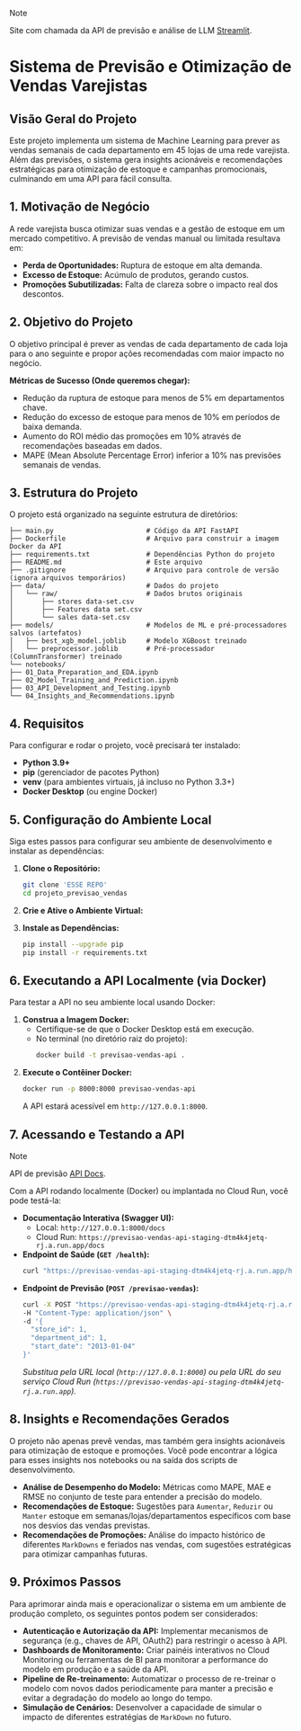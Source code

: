 > [!NOTE]
> Site com chamada da API de previsão e análise de LLM [Streamlit](https://previsao-vendas-streamlit-app-115310441149.southamerica-east1.run.app/).

# Sistema de Previsão e Otimização de Vendas Varejistas

## Visão Geral do Projeto

Este projeto implementa um sistema de Machine Learning para prever as vendas semanais de cada departamento em 45 lojas de uma rede varejista. Além das previsões, o sistema gera insights acionáveis e recomendações estratégicas para otimização de estoque e campanhas promocionais, culminando em uma API para fácil consulta.

## 1. Motivação de Negócio

A rede varejista busca otimizar suas vendas e a gestão de estoque em um mercado competitivo. A previsão de vendas manual ou limitada resultava em:
* **Perda de Oportunidades:** Ruptura de estoque em alta demanda.
* **Excesso de Estoque:** Acúmulo de produtos, gerando custos.
* **Promoções Subutilizadas:** Falta de clareza sobre o impacto real dos descontos.

## 2. Objetivo do Projeto

O objetivo principal é prever as vendas de cada departamento de cada loja para o ano seguinte e propor ações recomendadas com maior impacto no negócio.

**Métricas de Sucesso (Onde queremos chegar):**
* Redução da ruptura de estoque para menos de 5% em departamentos chave.
* Redução do excesso de estoque para menos de 10% em períodos de baixa demanda.
* Aumento do ROI médio das promoções em 10% através de recomendações baseadas em dados.
* MAPE (Mean Absolute Percentage Error) inferior a 10% nas previsões semanais de vendas.

## 3. Estrutura do Projeto

O projeto está organizado na seguinte estrutura de diretórios:

```
├── main.py                       # Código da API FastAPI
├── Dockerfile                    # Arquivo para construir a imagem Docker da API
├── requirements.txt              # Dependências Python do projeto
├── README.md                     # Este arquivo
├── .gitignore                    # Arquivo para controle de versão (ignora arquivos temporários)
├── data/                         # Dados do projeto
│   └── raw/                      # Dados brutos originais
│       ├── stores data-set.csv
│       ├── Features data set.csv
│       └── sales data-set.csv
├── models/                       # Modelos de ML e pré-processadores salvos (artefatos)
│   ├── best_xgb_model.joblib     # Modelo XGBoost treinado
│   └── preprocessor.joblib       # Pré-processador (ColumnTransformer) treinado
└── notebooks/                    
├── 01_Data_Preparation_and_EDA.ipynb
├── 02_Model_Training_and_Prediction.ipynb
├── 03_API_Development_and_Testing.ipynb
└── 04_Insights_and_Recommendations.ipynb
```


## 4. Requisitos

Para configurar e rodar o projeto, você precisará ter instalado:

* **Python 3.9+**
* **pip** (gerenciador de pacotes Python)
* **venv** (para ambientes virtuais, já incluso no Python 3.3+)
* **Docker Desktop** (ou engine Docker)

## 5. Configuração do Ambiente Local

Siga estes passos para configurar seu ambiente de desenvolvimento e instalar as dependências:

1.  **Clone o Repositório:**
    ```bash
    git clone 'ESSE REPO'
    cd projeto_previsao_vendas
    ```
2.  **Crie e Ative o Ambiente Virtual:**

3.  **Instale as Dependências:**
    ```bash
    pip install --upgrade pip
    pip install -r requirements.txt


## 6. Executando a API Localmente (via Docker)

Para testar a API no seu ambiente local usando Docker:

1.  **Construa a Imagem Docker:**
    * Certifique-se de que o Docker Desktop está em execução.
    * No terminal (no diretório raiz do projeto):
        ```bash
        docker build -t previsao-vendas-api .
        ```
2.  **Execute o Contêiner Docker:**
    ```bash
    docker run -p 8000:8000 previsao-vendas-api
    ```
    A API estará acessível em `http://127.0.0.1:8000`.

## 7. Acessando e Testando a API

> [!NOTE]
> API de previsão [API Docs](https://previsao-vendas-api-staging-dtm4k4jetq-rj.a.run.app/docs#/).

Com a API rodando localmente (Docker) ou implantada no Cloud Run, você pode testá-la:

* **Documentação Interativa (Swagger UI):**
    * Local: `http://127.0.0.1:8000/docs`
    * Cloud Run: `https://previsao-vendas-api-staging-dtm4k4jetq-rj.a.run.app/docs`
* **Endpoint de Saúde (`GET /health`):**
    ```bash
    curl "https://previsao-vendas-api-staging-dtm4k4jetq-rj.a.run.app/health"
    ```
* **Endpoint de Previsão (`POST /previsao-vendas`):**
    ```bash
    curl -X POST "https://previsao-vendas-api-staging-dtm4k4jetq-rj.a.run.app/previsao-vendas" \
    -H "Content-Type: application/json" \
    -d '{
      "store_id": 1,
      "department_id": 1,
      "start_date": "2013-01-04"
    }'
    ```
    *Substitua pela URL local (`http://127.0.0.1:8000`) ou pela URL do seu serviço Cloud Run (`https://previsao-vendas-api-staging-dtm4k4jetq-rj.a.run.app`).*

## 8. Insights e Recomendações Gerados

O projeto não apenas prevê vendas, mas também gera insights acionáveis para otimização de estoque e promoções. Você pode encontrar a lógica para esses insights nos notebooks ou na saída dos scripts de desenvolvimento.

* **Análise de Desempenho do Modelo:** Métricas como MAPE, MAE e RMSE no conjunto de teste para entender a precisão do modelo.
* **Recomendações de Estoque:** Sugestões para `Aumentar`, `Reduzir` ou `Manter` estoque em semanas/lojas/departamentos específicos com base nos desvios das vendas previstas.
* **Recomendações de Promoções:** Análise do impacto histórico de diferentes `MarkDowns` e feriados nas vendas, com sugestões estratégicas para otimizar campanhas futuras.

## 9. Próximos Passos

Para aprimorar ainda mais e operacionalizar o sistema em um ambiente de produção completo, os seguintes pontos podem ser considerados:

* **Autenticação e Autorização da API:** Implementar mecanismos de segurança (e.g., chaves de API, OAuth2) para restringir o acesso à API.
* **Dashboards de Monitoramento:** Criar painéis interativos no Cloud Monitoring ou ferramentas de BI para monitorar a performance do modelo em produção e a saúde da API.
* **Pipeline de Re-treinamento:** Automatizar o processo de re-treinar o modelo com novos dados periodicamente para manter a precisão e evitar a degradação do modelo ao longo do tempo.
* **Simulação de Cenários:** Desenvolver a capacidade de simular o impacto de diferentes estratégias de `MarkDown` no futuro.
